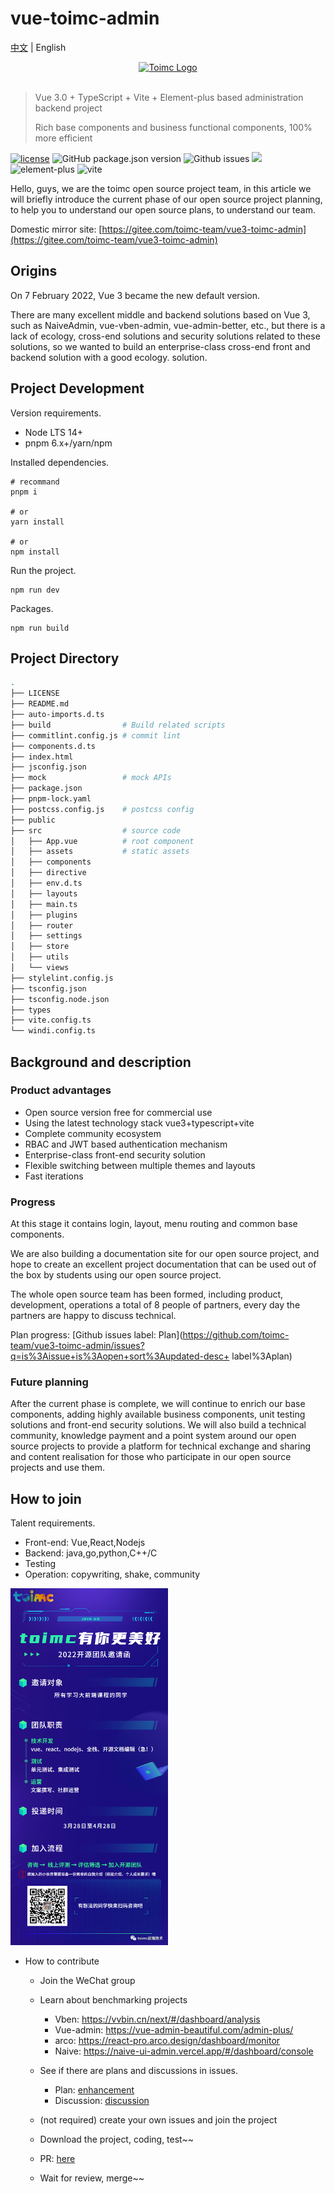 # vue-toimc-admin

[中文](./README.md) | English

<div align="center"> <a href="https://github.com/toimc-team/vue3-toimc-admin"> <img alt="Toimc Logo" width="360" height="100" src="https://toimc-online.obs.cn-east-3.myhuaweicloud.com/logo.png"> </a> <br> <br>
</div>

> Vue 3.0 + TypeScript + Vite + Element-plus based administration backend project
>
> Rich base components and business functional components, 100% more efficient

[![license](https://img.shields.io/github/license/toimc-team/vue3-toimc-admin.svg)](LICENSE) ![GitHub package.json version](https://img.shields.io/github/package-json/v/toimc-team/vue3-toimc-admin) ![Github issues](https://img.shields.io/github/issues/toimc-team/vue3-toimc-admin) ![](https://img.shields.io/badge/Vue-%5E3.2.31-brightgreen) ![element-plus](https://img.shields.io/badge/element--plus-2.x-orange) ![vite](https://img.shields.io/badge/vite-%5E2.9.0-yellowgreen)

Hello, guys, we are the toimc open source project team, in this article we will briefly introduce the current phase of our open source project planning, to help you to understand our open source plans, to understand our team.

Domestic mirror site: [https://gitee.com/toimc-team/vue3-toimc-admin](https://gitee.com/toimc-team/vue3-toimc-admin)

## Origins

On 7 February 2022, Vue 3 became the new default version.

There are many excellent middle and backend solutions based on Vue 3, such as NaiveAdmin, vue-vben-admin, vue-admin-better, etc., but there is a lack of ecology, cross-end solutions and security solutions related to these solutions, so we wanted to build an enterprise-class cross-end front and backend solution with a good ecology. solution.

## Project Development

Version requirements.

- Node LTS 14+
- pnpm 6.x+/yarn/npm

Installed dependencies.

```
# recommand
pnpm i

# or
yarn install

# or
npm install
```

Run the project.

```
npm run dev
```

Packages.

```
npm run build
```

## Project Directory

```bash
.
├── LICENSE
├── README.md
├── auto-imports.d.ts
├── build                # Build related scripts
├── commitlint.config.js # commit lint
├── components.d.ts
├── index.html
├── jsconfig.json
├── mock                 # mock APIs
├── package.json
├── pnpm-lock.yaml
├── postcss.config.js    # postcss config
├── public
├── src                  # source code
│   ├── App.vue          # root component
│   ├── assets           # static assets
│   ├── components
│   ├── directive
│   ├── env.d.ts
│   ├── layouts
│   ├── main.ts
│   ├── plugins
│   ├── router
│   ├── settings
│   ├── store
│   ├── utils
│   └── views
├── stylelint.config.js
├── tsconfig.json
├── tsconfig.node.json
├── types
├── vite.config.ts
└── windi.config.ts
```

## Background and description

### Product advantages

- Open source version free for commercial use
- Using the latest technology stack vue3+typescript+vite
- Complete community ecosystem
- RBAC and JWT based authentication mechanism
- Enterprise-class front-end security solution
- Flexible switching between multiple themes and layouts
- Fast iterations

### Progress

At this stage it contains login, layout, menu routing and common base components.

We are also building a documentation site for our open source project, and hope to create an excellent project documentation that can be used out of the box by students using our open source project.

The whole open source team has been formed, including product, development, operations a total of 8 people of partners, every day the partners are happy to discuss technical.

Plan progress: [Github issues label: Plan](https://github.com/toimc-team/vue3-toimc-admin/issues?q=is%3Aissue+is%3Aopen+sort%3Aupdated-desc+ label%3Aplan)

### Future planning

After the current phase is complete, we will continue to enrich our base components, adding highly available business components, unit testing solutions and front-end security solutions. We will also build a technical community, knowledge payment and a point system around our open source projects to provide a platform for technical exchange and sharing and content realisation for those who participate in our open source projects and use them.

## How to join

Talent requirements.

- Front-end: Vue,React,Nodejs
- Backend: java,go,python,C++/C
- Testing
- Operation: copywriting, shake, community

<img src="public/assets/640.png" alt="640" style="width: 50%;" />

- How to contribute

  - Join the WeChat group
  - Learn about benchmarking projects
    - Vben: https://vvbin.cn/next/#/dashboard/analysis
    - Vue-admin: https://vue-admin-beautiful.com/admin-plus/
    - arco: https://react-pro.arco.design/dashboard/monitor
    - Naive: https://naive-ui-admin.vercel.app/#/dashboard/console
  - See if there are plans and discussions in issues.
    - Plan: [enhancement](https://github.com/toimc-team/vue3-toimc-admin/issues?q=is%3Aissue+is%3Aopen+label%3Aenhancement)
    - Discussion: [discussion](https://github.com/toimc-team/vue3-toimc-admin/issues?q=is%3Aissue+is%3Aopen+label%3Adiscussion)
  - (not required) create your own issues and join the project
  - Download the project, coding, test~~
  - PR: [here](https://github.com/toimc-team/vue3-toimc-admin/pulls?q=is%3Apr+is%3Aopen+sort%3Aupdated-desc)

  - Wait for review, merge~~
